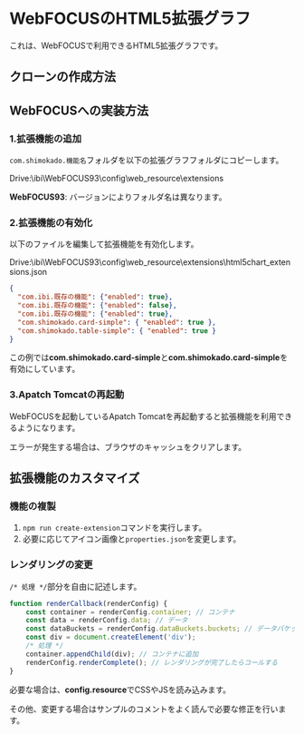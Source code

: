 # WebFOCUSのHTML5拡張グラフ

これは、WebFOCUSで利用できるHTML5拡張グラフです。

## クローンの作成方法

## WebFOCUSへの実装方法

### 1.拡張機能の追加

`com.shimokado.機能名`フォルダを以下の拡張グラフフォルダにコピーします。

Drive:\ibi\WebFOCUS93\config\web_resource\extensions

**WebFOCUS93**: バージョンによりフォルダ名は異なります。

### 2.拡張機能の有効化

以下のファイルを編集して拡張機能を有効化します。

Drive:\ibi\WebFOCUS93\config\web_resource\extensions\html5chart_extensions.json

```json
{
  "com.ibi.既存の機能": {"enabled": true},
  "com.ibi.既存の機能": {"enabled": false},
  "com.ibi.既存の機能": {"enabled": true},
  "com.shimokado.card-simple": { "enabled": true },
  "com.shimokado.table-simple": { "enabled": true }
}
```

この例では**com.shimokado.card-simple**と**com.shimokado.card-simple**を有効にしています。

### 3.Apatch Tomcatの再起動

WebFOCUSを起動しているApatch Tomcatを再起動すると拡張機能を利用できるようになります。

エラーが発生する場合は、ブラウザのキャッシュをクリアします。

## 拡張機能のカスタマイズ

### 機能の複製

1. `npm run create-extension`コマンドを実行します。
1. 必要に応じてアイコン画像と`properties.json`を変更します。


### レンダリングの変更

`/* 処理 */`部分を自由に記述します。

```javascript
function renderCallback(renderConfig) {
	const container = renderConfig.container; // コンテナ
	const data = renderConfig.data; // データ
	const dataBuckets = renderConfig.dataBuckets.buckets; // データバケット
    const div = document.createElement('div');
    /* 処理 */
    container.appendChild(div); // コンテナに追加
    renderConfig.renderComplete(); // レンダリングが完了したらコールする
}
```

必要な場合は、**config.resource**でCSSやJSを読み込みます。

その他、変更する場合はサンプルのコメントをよく読んで必要な修正を行います。
